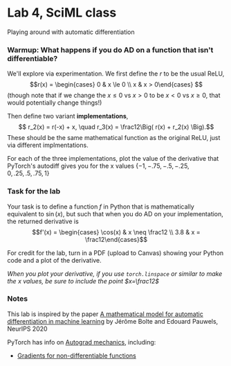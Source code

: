 # Lab 4, SciML class

Playing around with automatic differentiation

### Warmup: What happens if you do AD on a function that isn't differentiable?
We'll explore via experimentation.  We first define the $r$ to be the usual ReLU,
$$r(x) = \begin{cases} 0 & x \le 0 \\ x & x > 0\end{cases}
$$
(though note that if we change the $x\le 0$ vs $x>0$ to be $x < 0$ vs $x \ge 0$, that would potentially change things!)

Then define two variant **implementations**,
$$ r_2(x) = r(-x) + x, \quad r_3(x) = \frac12\Big( r(x) + r_2(x) \Big).$$
These should be the same mathematical function as the original ReLU, just via different implmentations.

For each of the three implementations, plot the value of the derivative that PyTorch's autodiff gives you for the x values $\{-1,-.75,-.5,-.25,0,.25,.5,.75,1\}$

### Task for the lab
Your task is to define a function $f$ in Python that is mathematically equivalent to $\sin(x)$, but such that when you do AD on your implementation, the returned derivative is
$$f'(x) = \begin{cases} \cos(x) & x \neq \frac12 \\ 3.8 & x = \frac12\end{cases}$$

For credit for the lab, turn in a PDF (upload to Canvas) showing your Python code and a plot of the derivative.  

*When you plot your derivative, if you use `torch.linspace` or similar to make the $x$ values, be sure to include the point $x=\frac12$*

### Notes
This lab is inspired by the paper [A mathematical model for automatic differentiation
in machine learning](https://hal.science/hal-02734446/file/finalVersion.pdf) by Jérôme Bolte and Edouard Pauwels, NeurIPS 2020

PyTorch has info on [Autograd mechanics](https://pytorch.org/docs/stable/notes/autograd.html), including:
- [Gradients for non-differentiable functions](https://pytorch.org/docs/stable/notes/autograd.html#gradients-for-non-differentiable-functions)